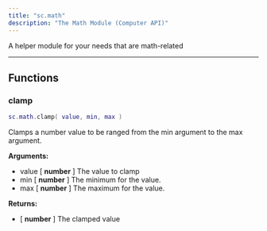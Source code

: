 ```yaml
---
title: "sc.math"
description: "The Math Module (Computer API)"
---
```


A helper module for your needs that are math-related

---

## Functions

### clamp

```lua
sc.math.clamp( value, min, max )
```

Clamps a number value to be ranged from the min argument to the max argument.

**Arguments:**
- value [ **number** ] The value to clamp
- min [ **number** ] The minimum for the value.
- max [ **number** ] The maximum for the value.

**Returns:**
- [ **number** ] The clamped value
